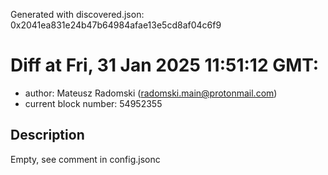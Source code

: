Generated with discovered.json: 0x2041ea831e24b47b64984afae13e5cd8af04c6f9

# Diff at Fri, 31 Jan 2025 11:51:12 GMT:

- author: Mateusz Radomski (<radomski.main@protonmail.com>)
- current block number: 54952355

## Description

Empty, see comment in config.jsonc
